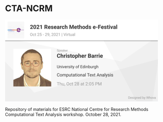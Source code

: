 # CTA-NCRM

![Alt Text](coursebanner.jpeg)

Repository of materials for ESRC National Centre for Research Methods Computational Text Analysis workshop. October 28, 2021.
